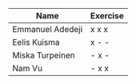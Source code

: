 | Name             | Exercise |
|------------------| ---------|
| Emmanuel Adedeji | x x x    |
| Eelis Kuisma     | x - -    |
| Miska Turpeinen  | - x -    |
| Nam Vu           | - x x    |